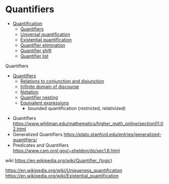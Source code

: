 # Quantifiers

- [Quantification](./quantification.md)
  - [Quantifiers](./quantifier.md#quantifiers)
  - [Universal quantification](./universal-quantification.md)
  - [Existential quantification](./existential-quantification.md)
  - [Quantifier elimination](./quantifier-elimination.md)
  - [Quantifier shift](./quantifier-shift.md)
  - [Quantifier list](./quantifier-list.md)

Quantifiers
- [Quantifiers](./quantifier.md#quantifiers)
  - [Relations to conjunction and disjunction](./quantifier.md#relations-to-conjunction-and-disjunction)
  - [Infinite domain of discourse](./quantifier.md#infinite-domain-of-discourse)
  - [Notation](./quantifier.md##notation)
  - [Quantifier nesting](./quantifier.md#quantifier-nesting)
  - [Equivalent expressions](./quantifier.md#equivalent-expressions)
    - bounded quantification (restricted, relativized)



* Quantifiers
https://www.whitman.edu/mathematics/higher_math_online/section01.02.html
* Generalized Quantifiers
https://plato.stanford.edu/entries/generalized-quantifiers/
* Predicates and Quantifiers
https://www.csm.ornl.gov/~sheldon/ds/sec1.6.html

wiki
https://en.wikipedia.org/wiki/Quantifier_(logic)

https://en.wikipedia.org/wiki/Uniqueness_quantification
https://en.wikipedia.org/wiki/Existential_quantification
